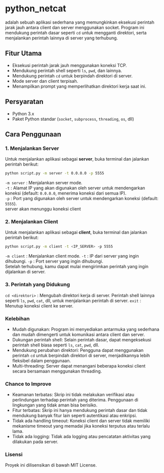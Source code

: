 # python_netcat

 adalah sebuah aplikasi sederhana yang memungkinkan eksekusi perintah jarak jauh antara client dan server menggunakan socket. Program ini mendukung perintah dasar seperti `cd` untuk mengganti direktori, serta menjalankan perintah lainnya di server yang terhubung.

## Fitur Utama

- Eksekusi perintah jarak jauh menggunakan koneksi TCP.
- Mendukung perintah shell seperti `ls`, `pwd`, dan lainnya.
- Mendukung perintah `cd` untuk berpindah direktori di server.
- Mode server dan client terpisah.
- Menampilkan prompt yang memperlihatkan direktori kerja saat ini.

## Persyaratan

- Python 3.x
- Paket Python standar (`socket`, `subprocess`, `threading`, `os`, dll)

## Cara Penggunaan

### 1. Menjalankan Server

Untuk menjalankan aplikasi sebagai **server**, buka terminal dan jalankan perintah berikut:

```bash
python script.py -m server -t 0.0.0.0 -p 5555
```
`-m server` : Menjalankan server mode.  
`-t` : Alamat IP yang akan digunakan oleh server untuk mendengarkan koneksi (default: `0.0.0.0`, menerima koneksi dari semua IP).  
`-p` : Port yang digunakan oleh server untuk mendengarkan koneksi (default: `5555`).  
server akan menunggu koneksi client

### 2. Menjalankan Client

Untuk menjalankan aplikasi sebagai **client**, buka terminal dan jalankan perintah berikut:

```bash
python script.py -m client -t <IP_SERVER> -p 5555
```
`-m client` : Menjalankan client mode.
`-t` : IP dari server yang ingin dihubungi.
`-p` : Port server yang ingin dihubungi.  
Setelah terhubung, kamu dapat mulai mengirimkan perintah yang ingin dijalankan di server.

### 3. Perintah yang Didukung

`cd <direktori>` : Mengubah direktori kerja di server.
Perintah shell lainnya seperti `ls`, `pwd`, `cat`, dll, untuk menjalankan perintah di server.
`exit` : Menutup koneksi client ke server.

### Kelebihan

- Mudah digunakan: Program ini menyediakan antarmuka yang sederhana dan mudah dimengerti untuk komunikasi antara client dan server.
- Dukungan perintah shell: Selain perintah dasar, dapat mengeksekusi perintah shell biasa seperti `ls`, `cat`, `pwd`, dll.
- Mendukung perubahan direktori: Pengguna dapat menggunakan perintah `cd` untuk berpindah direktori di server, menjadikannya lebih fleksibel dalam penggunaan.
- Multi-threading: Server dapat menangani beberapa koneksi client secara bersamaan menggunakan threading.

### Chance to Improve

- Keamanan terbatas: Skrip ini tidak melakukan verifikasi atau perlindungan terhadap perintah yang diterima. Penggunaan di lingkungan yang tidak aman bisa berisiko.
- Fitur terbatas: Skrip ini hanya mendukung perintah dasar dan tidak mendukung banyak fitur lain seperti autentikasi atau enkripsi.
- Tidak ada handling timeout: Koneksi client dan server tidak memiliki mekanisme timeout yang memadai jika koneksi terputus atau terlalu lama.
- Tidak ada logging: Tidak ada logging atau pencatatan aktivitas yang dilakukan pada server.

### Lisensi

Proyek ini dilisensikan di bawah MIT License.